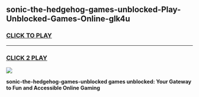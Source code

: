 
## sonic-the-hedgehog-games-unblocked-Play-Unblocked-Games-Online-glk4u
<h3>
<a href="https://premium76.site?title=sonic-the-hedgehog-games-unblocked&ref=24A">CLICK TO PLAY</a></h3>
<hr>

<h3>
<a href="https://premium76.site?title=sonic-the-hedgehog-games-unblocked&ref=24A">CLICK 2 PLAY</a>
  
</h3>

<a href="https://premium76.site?title=sonic-the-hedgehog-games-unblocked&ref=24A"><img src="https://clearcache.store/games.png"></a>


**sonic-the-hedgehog-games-unblocked games unblocked: Your Gateway to Fun and Accessible Online Gaming**

